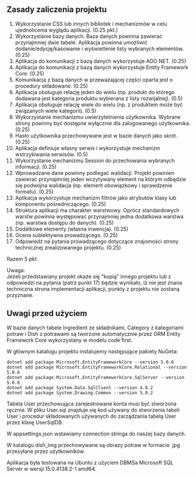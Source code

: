 ## Zasady zaliczenia projektu
1. Wykorzystanie CSS lub innych bibliotek i mechanizmów w celu ujednolicenia wyglądu aplikacji. (0.25 pkt.)
2. Wykorzystanie bazy danych. Baza danych powinna zawierać przynajmniej dwie tabele. Aplikacja powinna umożliwić dodanie/edycję/kasowanie i wyświetlenie listy wybranych elementów. (0.25)
3. Aplikacja do komunikacji z bazą danych wykorzystuje ADO NET. (0.25)
4. Aplikacja do komunikacji z bazą danych wykorzystuje Entity Framework Core. (0.25)
5. Komunikacja z bazą danych w przeważającej części oparta jest o procedury składowane. (0.25)
6. Aplikacja obsługuje relację jeden do wielu (np. produkt do którego dodawana jest kategoria produktu wybierana z listy rozwijalnej). (0.5)
7. Aplikacja obsługuje relację wiele do wielu (np. z produktem może być związanych wiele kategorii). (0.5)
8. Wykorzystanie mechanizmu uwierzytelnienia użytkownika. Wybrane strony powinny być dostępne wyłącznie dla zalogowanego użytkownika. (0.25)
9. Hasło użytkownika przechowywane jest w bazie danych jako skrót. (0.25)
10. Aplikacja definiuje własny serwis i wykorzystuje mechanizm wstrzykiwania serwisów. (0.5)
11. Wykorzystanie mechanizmu Session do przechowania wybranych informacji. (0.25)
12. Wprowadzane dane powinny podlegać walidacji. Projekt powinien zawierać przynajmniej jeden wczytywany element na którym odbędzie się podwójna walidacja (np. element obowiązkowy i sprawdzenie formatu). (0.25)
13. Aplikacja wykorzystuje mechanizm filtrów jako atrybutów klasy lub komponentu pośredniczącego. (0.25)
14. Struktura aplikacji ma charakter warstwowy. Oprócz standardowych warstw powinna występować przynajmniej jedna dodatkowa warstwa (np. warstwa dostępu do danych). (0.25)
15. Dodatkowe elementy (własna inwencja). (0.25)
16. Ocena subiektywna prowadzącego. (0.25)
17. Odpowiedź na pytania prowadzącego dotyczące znajomości strony technicznej zrealizowanego projektu. (0.25)

Razem 5 pkt.

Uwaga:  
Jeżeli przedstawiany projekt okaże się "kopią" innego projektu lub z odpowiedzi na pytania (patrz punkt 17) będzie wynikało, iż nie jest znana techniczna strona implementacji aplikacji, punkty z projektu nie zostaną przyznane.

## Uwagi przed użyciem
W bazie danych tabele Ingredient ze składnikami, Category z kategoriami potraw i Dish z potrawami są tworzone automatycznie przez ORM Entity Framework Core wykorzystany w modelu code first.

W głównym katalogu projektu instalujemy następujące pakiety NuGeta:
```
dotnet add package Microsoft.EntityFrameworkCore --version 5.0.6
dotnet add package Microsoft.EntityFrameworkCore.Relational --version 5.0.6
dotnet add package Microsoft.EntityFrameworkCore.SqlServer --version 5.0.6
dotnet add package System.Data.SqlClient --version 4.8.2
dotnet add package System.Drawing.Common --version 5.0.2
```

Tabela User przechowująca zarejestrowane konta musi być stworzona ręcznie. W pliku User.sql znajduje się kod używany do stworzenia tabeli User i procedur składowanych używanych do zarządzania tabelą User przez klasę UserSqlDB.

W appsettings.json wstawiamy connection stringa do naszej bazy danych.

W katalogu dish_img przechowywane są obrazy potraw w formacie .jpg przesyłane przez użytkowników.

Aplikacja była testowana na Ubuntu z użyciem DBMSa Microsoft SQL Server w wersji 15.0.4138.2-1 amd64.
